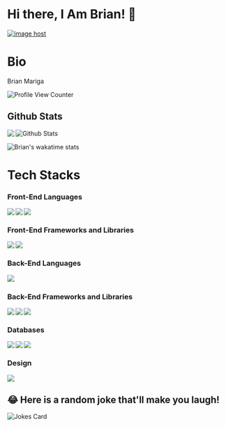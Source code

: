 # Hi there, I Am Brian! 👋

<a href="" target="_blank"><img src="" alt="image host"/></a>
# Bio 

Brian Mariga

![Profile View Counter](https://komarev.com/ghpvc/?username=Brian-Mariga)

## Github Stats


<a href="https://readme-stats-cfgj2cxdy.vercel.app/api?username=Brian-Mariga&count_private=true&show_icons=true&theme=cobalt">
  <img  align="left" src = "https://github-readme-streak-stats.herokuapp.com/?user=Brian-Mariga&theme=gotham">
</a>

<img src="https://github-readme-stats.vercel.app/api?username=Brian-Mariga&theme=radical&show_icons=true" alt="Github Stats"/>

![Brian's wakatime stats](https://github-readme-stats.vercel.app/api/wakatime?username=BrianMariga&theme=gotham&layout=compact)
<br/>

# Tech Stacks

### Front-End Languages 

<img src= "https://img.shields.io/badge/html5-%23E34F26.svg?style=for-the-badge&logo=html5&logoColor=white" align="left" />
<img src= "https://img.shields.io/badge/css3-%231572B6.svg?style=for-the-badge&logo=css3&logoColor=white" align="left"/>
<img src="https://img.shields.io/badge/javascript-%23323330.svg?style=for-the-badge&logo=javascript&logoColor=%23F7DF1E" align="left"/> <br/>

### Front-End Frameworks and Libraries

<img src="https://img.shields.io/badge/bootstrap-%23563D7C.svg?style=for-the-badge&logo=bootstrap&logoColor=white" align="left"/>
<img src="https://img.shields.io/badge/react-%2320232a.svg?style=for-the-badge&logo=react&logoColor=%2361DAFB" align="left"/><br/>

### Back-End Languages
<img src = "[https://img.shields.io/badge/python-%23ED8B00.svg?style=for-the-badge&logo=java&logoColor=white](https://img.shields.io/badge/python-%233776AB.svg?style=for-the-badge&logo=python&logoColor=white
)" align = "left"/><br/>

### Back-End Frameworks and Libraries
<img src = "[https://img.shields.io/badge/rails-%23CC0000.svg?style=for-the-badge&logo=ruby-on-rails&logoColor=white](https://img.shields.io/badge/flask-%23000.svg?style=for-the-badge&logo=flask&logoColor=white
)" align = "left"/>
<img src = "https://img.shields.io/badge/postgresql-%23336791.svg?style=for-the-badge&logo=postgresql&logoColor=white
" align = "left"/>
<img src = "https://img.shields.io/badge/node.js-6DA55F?style=for-the-badge&logo=node.js&logoColor=white" align = "left"/> <br/>

### Databases

<img src="https://img.shields.io/badge/mysql-%2300f.svg?style=for-the-badge&logo=mysql&logoColor=white" align= "left" />
<img src = "https://img.shields.io/badge/postgresql-%23336791.svg?style=for-the-badge&logo=postgresql&logoColor=white
" align = "left"/>
<img src="https://img.shields.io/badge/sqlite-%2307405e.svg?style=for-the-badge&logo=sqlite&logoColor=white" align = "left" /><br/>

### Design
<img src="https://img.shields.io/badge/figma-%23F24E1E.svg?style=for-the-badge&logo=figma&logoColor=white"/><br/>

## 😂 Here is a random joke that'll make you laugh!
![Jokes Card](https://readme-jokes.vercel.app/api)
